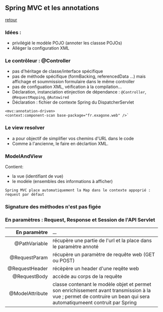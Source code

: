 ## Spring MVC et les annotations
[retour](https://github.com/grouault/spring-tutorial/blob/master/spring-mvc/README.md)

### Idées :
* privilégié le modèle POJO (annoter les classse POJOs)
* Alléger la configuration XML

### Le contrôleur : @Controller
* pas d'héritage de classe/interface spécifique
* pas de méthode spécifique (formBacking, referencedData ...) mais affichage et soummission formulaire dans le même controller
* pas de configuation XML, véification à la compilation...
* Déclaration, instanciation etinjection de dépendance : `@Controller`, `@RequestMapping`, `@Autowired` 
* Déclaration : fichier de contexte Spring du DispatcherServlet

```
<mvc:annotation-driven>
<context:component-scan base-package="fr.exagone.web" />`
```

### Le view resolver
* a pour objectif de simplifier vos chemins d'URL dans le code
* Comme à l'ancienne, le faire en déclartion XML.

### ModelAndView
Contient:
* la vue (identifiant de vue)
* le modèle (ensembles des informations à afficher)

`Spring MVC place automatiquement la Map dans le contexte appoprié : request par défaut`


### Signature des méthodes n'est pas figée
### En paramètres : Request, Response et Session de l'API Servlet

En paramètre |  ...
 ---: | :--- 
@PathVariable | récupère une partie de l'url et la place dans le paramètre annoté 
@RequestParam | récupère un paramètre de requête web (GET ou POST)
@RequestHeader | récèpère un header d'une reqête web
@RequestBody | accède au corps de la requête
@ModelAttribute | classe contenant le modèle objet et permet son enrichissement avant transmission à la vue ; permet de contruire un bean qui sera automatiqumeent contruit par Spring
